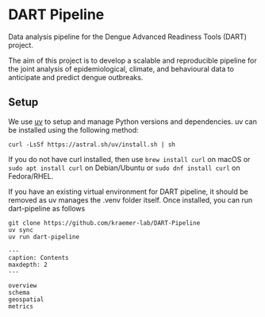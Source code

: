 # DART Pipeline

Data analysis pipeline for the Dengue Advanced Readiness Tools (DART) project.

The aim of this project is to develop a scalable and reproducible pipeline for
the joint analysis of epidemiological, climate, and behavioural data to
anticipate and predict dengue outbreaks.

## Setup

We use [uv](https://docs.astral.sh/uv/getting-started/installation/) to setup
and manage Python versions and dependencies. uv can be installed using the
following method:

```shell
curl -LsSf https://astral.sh/uv/install.sh | sh
```

If you do not have curl installed, then use `brew install curl` on macOS or
`sudo apt install curl` on Debian/Ubuntu or `sudo dnf install curl` on
Fedora/RHEL.

If you have an existing virtual environment for DART pipeline, it should be
removed as uv manages the .venv folder itself. Once installed, you can run
dart-pipeline as follows

```shell
git clone https://github.com/kraemer-lab/DART-Pipeline
uv sync
uv run dart-pipeline
```


```{toctree}
---
caption: Contents
maxdepth: 2
---

overview
schema
geospatial
metrics
```
